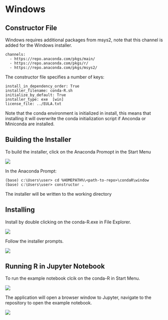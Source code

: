# Windows

## Constructor File

Windows requires additional packages from msys2, note that this channel is added for the Windows installer.
```
channels:
  - https://repo.anaconda.com/pkgs/main/
  - https://repo.anaconda.com/pkgs/r/
  - https://repo.anaconda.com/pkgs/msys2/
```

The constructor file specifies a number of keys:

```
install_in_dependency_order: True 
installer_filename: conda-R.sh 
initialize_by_default: True 
installer_type: exe  [win] 
license_file: ../EULA.txt
```
Note that the conda environment is initialized in install, this means that installing it will overwrite the conda initialization script if Anconda or Miniconda are installed.

## Building the Installer
To build the installer, click on the Anaconda Promopt in the Start Menu

![](../image/anaconda.png)

In the Anaconda Prompt:
```
(base) c:\Users\user> cd %HOMEPATH%\<path-to-repo>\condaR\window
(base) c:\Users\user> constructor .
```
The installer will be written to the working directory
## Installing

Install by double clicking on the conda-R.exe in File Explorer.

![](../image/installer.png)

Follow the installer prompts.

![](../image/welcome.png)

## Running R in Jupyter Notebook
To run the example notebook clcik on the conda-R in Start Menu.

![](../image/startmenu.png)

The application will open a browser window to Jupyter, navigate to the repository to open the example notebook. 

![](../image/notebook.png)



